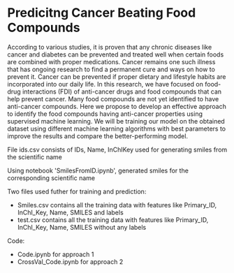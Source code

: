 # Predicitng Cancer Beating Food Compounds

According to various studies, it is proven that any chronic diseases like cancer and diabetes can be prevented and treated well when certain foods are combined with proper medications. Cancer remains one such illness that has ongoing research to find a permanent cure and ways on how to prevent it. Cancer can be prevented if proper dietary and lifestyle habits are incorporated into our daily life. In this research, we have focused on food-drug interactions (FDI) of anti-cancer drugs and food compounds that can help prevent cancer. Many food compounds are not yet identified to have anti-cancer compounds. Here we propose to develop an effective approach to identify the food compounds having anti-cancer properties using supervised machine learning. We will be training our model on the obtained dataset using different machine learning algorithms with best parameters to improve the results and compare the better-performing model.


File ids.csv consists of IDs, Name, InChIKey used for generating smiles from the scientific name

Using notebook 'SmilesFromID.ipynb', generated smiles for the corresponding scientific name

Two files used futher for training and prediction:
* Smiles.csv contains all the training data with features like Primary_ID, InChI_Key, Name, SMILES and labels
* test.csv contains all the training data with features like Primary_ID, InChI_Key, Name, SMILES without any labels

Code:
* Code.ipynb for approach 1  
* CrossVal_Code.ipynb for approach 2


